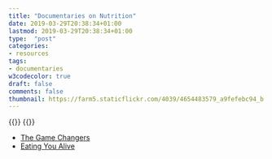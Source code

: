 ```yaml
---
title: "Documentaries on Nutrition"
date: 2019-03-29T20:38:34+01:00
lastmod: 2019-03-29T20:38:34+01:00
type:  "post"
categories:
- resources
tags:
- documentaries
w3codecolor: true
draft: false
comments: false
thumbnail: https://farm5.staticflickr.com/4039/4654483579_a9fefebc94_b.jpg
---
```


{{<info title="List of documentaries">}}
{{</info>}}

- [The Game Changers](http://gamechangersmovie.com/)
- [Eating You Alive](https://www.eatingyoualive.com/)
